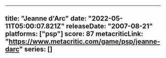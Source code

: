 
---
title: "Jeanne d'Arc"
date: "2022-05-11T05:00:07.821Z"
releaseDate: "2007-08-21"
platforms: ["psp"]
score: 87
metacriticLink: "https://www.metacritic.com/game/psp/jeanne-darc"
series: []
---
